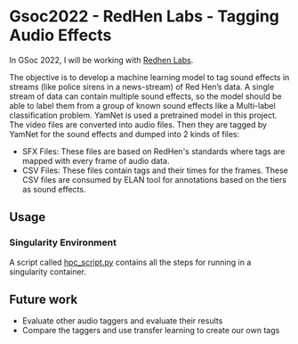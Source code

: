 # Gsoc2022 - RedHen Labs - Tagging Audio Effects
In GSoc 2022, I will be working with [Redhen Labs](https://www.redhenlab.org/summer-of-code/red-hen-lab-gsoc-2022-projects). 

The objective is to develop a machine learning model to tag sound effects in streams (like police sirens in a news-stream) 
of Red Hen’s data. A single stream of data can contain multiple sound effects, so the model should be able to label them 
from a group of known sound effects like a Multi-label classification problem. YamNet is used a pretrained model in this project.
The video files are converted into audio files. Then they are tagged by YamNet for the sound effects and dumped into 
2 kinds of files:
- SFX Files: These files are based on RedHen's standards where tags are mapped with every frame of audio data.
- CSV Files: These files contain tags and their times for the frames. These CSV files are consumed by ELAN tool for annotations
based on the tiers as sound effects.

## Usage
### Singularity Environment
A script called [hpc_script.py](hpc_script.sh) contains all the steps for running in a singularity container.

## Future work
- Evaluate other audio taggers and evaluate their results 
- Compare the taggers and use transfer learning to create our own tags
